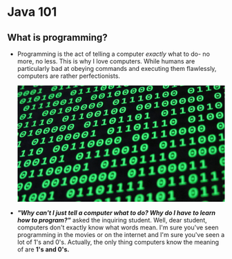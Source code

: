 # Java 101
## What is programming?
<ul>
  <li>Programming is the act of telling a computer <i>exactly</i> what to do- no more, no less. This is why I love computers. While humans are particularly bad at obeying commands and executing them flawlessly, computers are rather perfectionists.</li>

![alt text](binary.jpg "Binary Code")

  <li><i><b>"Why can't I just tell a computer what to do? Why do I have to learn how to program?"</b></i> asked the inquiring student. Well, dear student, computers don't exactly know what words mean. I'm sure you've seen programming in the movies or on the internet and I'm sure you've seen a lot of 1's and 0's. Actually, the only thing computers know the meaning of are <b>1's and 0's.</b></li>
</ul>
